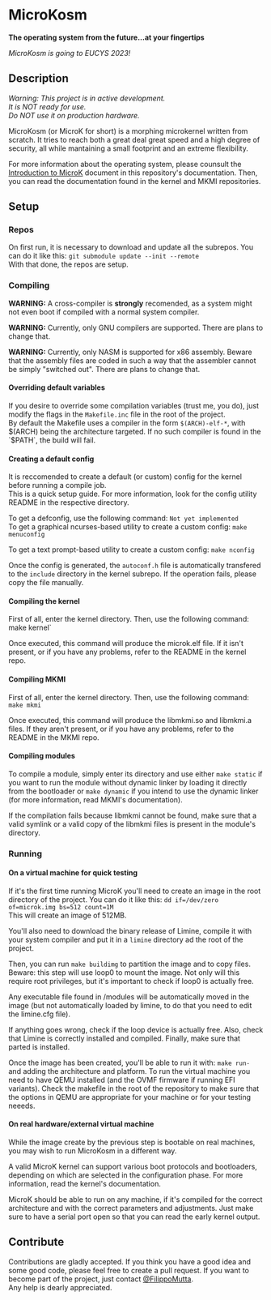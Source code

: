 # MicroKosm
**The operating system from the future...at your fingertips**  

*_MicroKosm is going to EUCYS 2023!_*  

## Description
*_Warning: This project is in active development._*  
*_It is NOT ready for use._*  
*_Do NOT use it on production hardware._*  

MicroKosm (or MicroK for short) is a morphing microkernel written from scratch. It tries to reach both a great deal great speed and a high degree of security, all while mantaining a small footprint and an extreme flexibility.  

For more information about the operating system, please counsult the [Introduction to MicroK](doc/INTRODUCTION_TO_MICROK.md) document in this repository's documentation. Then, you can read the documentation found in the kernel and MKMI repositories.  

## Setup

### Repos
On first run, it is necessary to download and update all the subrepos. You can do it like this: `git submodule update --init --remote`  
With that done, the repos are setup.  

### Compiling
**__WARNING:__** A cross-compiler is **strongly** recomended, as a system might not even boot if compiled with a normal system compiler.  

**__WARNING:__** Currently, only GNU compilers are supported. There are plans to change that.  

**__WARNING:__** Currently, only NASM is supported for x86 assembly. Beware that the assembly files are coded in such a way that the assembler cannot be simply "switched out". There are plans to change that.  

#### Overriding default variables
If you desire to override some compilation variables (trust me, you do), just modify the flags in the `Makefile.inc` file in the root of the project.  
By default the Makefile uses a compiler in the form `$(ARCH)-elf-*`, with $(ARCH) being the architecture targeted. If no such compiler is found in the `$PATH`, the build will fail.  

#### Creating a default config
It is reccomended to create a default (or custom) config for the kernel before running a compile job.  
This is a quick setup guide. For more information, look for the config utility README in the respective directory.  

To get a defconfig, use the following command: `Not yet implemented`  
To get a graphical ncurses-based utility to create a custom config: `make menuconfig`  

To get a text prompt-based utility to create a custom config: `make nconfig`  

Once the config is generated, the `autoconf.h` file is automatically transfered to the `include` directory in the kernel subrepo. If the operation fails, please copy the file manually.  

#### Compiling the kernel

First of all, enter the kernel directory. Then, use the following command: make kernel`  

Once executed, this command will produce the microk.elf file. If it isn't present, or if you have any problems, refer to the README in the kernel repo.  

#### Compiling MKMI

First of all, enter the kernel directory. Then, use the following command: `make mkmi`  

Once executed, this command will produce the libmkmi.so and libmkmi.a files. If they aren't present, or if you have any problems, refer to the README in the MKMI repo.  

#### Compiling modules
To compile a module, simply enter its directory and use either `make static` if you want to run the module without dynamic linker by loading it directly from the bootloader or `make dynamic` if you intend to use the dynamic linker (for more information, read MKMI's documentation).  

If the compilation fails because libmkmi cannot be found, make sure that a valid symlink or a valid copy of the libmkmi files is present in the module's directory.

### Running
#### On a virtual machine for quick testing
If it's the first time running MicroK you'll need to create an image in the root directory of the project. You can do it like this: `dd if=/dev/zero of=microk.img bs=512 count=1M`  
This will create an image of 512MB.  

You'll also need to download the binary release of Limine, compile it with your system compiler and put it in a `limine` directory ad the root of the project.  

Then, you can run `make buildimg` to partition the image and to copy files. Beware: this step will use loop0 to mount the image. Not only will this require root privileges, but it's important to check if loop0 is actually free.  

Any executable file found in /modules will be automatically moved in the image (but not automatically loaded by limine, to do that you need to edit the limine.cfg file).

If anything goes wrong, check if the loop device is actually free. Also, check that Limine is correctly installed and compiled. Finally, make sure that parted is installed.  

Once the image has been created, you'll be able to run it with: `make run-` and adding the architecture and platform. To run the virtual machine you need to have QEMU installed (and the OVMF firmware if running EFI variants). Check the makefile in the root of the repository to make sure that the options in QEMU are appropriate for your machine or for your testing neeeds.  

#### On real hardware/external virtual machine
While the image create by the previous step is bootable on real machines, you may wish to run MicroKosm in a different way.  

A valid MicroK kernel can support various boot protocols and bootloaders, depending on which are selected in the configuration phase. For more information, read the kernel's documentation.  

MicroK should be able to run on any machine, if it's compiled for the correct architecture and with the correct parameters and adjustments. Just make sure to have a serial port open so that you can read the early kernel output.  

## Contribute
Contributions are gladly accepted. If you think you have a good idea and some good code, please feel free to create a pull request.
If you want to become part of the project, just contact [@FilippoMutta](https://github.com/FilippoMutta).  
Any help is dearly appreciated.  
